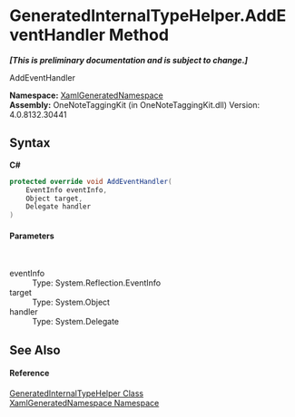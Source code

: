 # GeneratedInternalTypeHelper.AddEventHandler Method 
 _**\[This is preliminary documentation and is subject to change.\]**_

AddEventHandler

**Namespace:**&nbsp;<a href="d56f9899-ea68-441a-14bf-b7e43a3035c7.md">XamlGeneratedNamespace</a><br />**Assembly:**&nbsp;OneNoteTaggingKit (in OneNoteTaggingKit.dll) Version: 4.0.8132.30441

## Syntax

**C#**<br />
``` C#
protected override void AddEventHandler(
	EventInfo eventInfo,
	Object target,
	Delegate handler
)
```


#### Parameters
&nbsp;<dl><dt>eventInfo</dt><dd>Type: System.Reflection.EventInfo<br /></dd><dt>target</dt><dd>Type: System.Object<br /></dd><dt>handler</dt><dd>Type: System.Delegate<br /></dd></dl>

## See Also


#### Reference
<a href="55cad188-76ae-4170-e16c-99dd7b48db5f.md">GeneratedInternalTypeHelper Class</a><br /><a href="d56f9899-ea68-441a-14bf-b7e43a3035c7.md">XamlGeneratedNamespace Namespace</a><br />